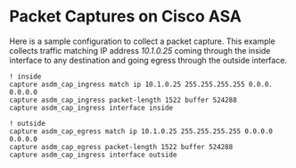 # Packet Captures on Cisco ASA

Here is a sample configuration to collect a packet capture. This example collects traffic matching IP address _10.1.0.25_ coming through the inside interface to any destination and going egress through the outside interface.

```
! inside
capture asdm_cap_ingress match ip 10.1.0.25 255.255.255.255 0.0.0. 0.0.0.0
capture asdm_cap_ingress packet-length 1522 buffer 524288
capture asdm_cap_ingress interface inside

! outside
capture asdm_cap_egress match ip 10.1.0.25 255.255.255.255 0.0.0.0 0.0.0.0
capture asdm_cap_egress packet-length 1522 buffer 524288
capture asdm_cap_ingress interface outside
```

